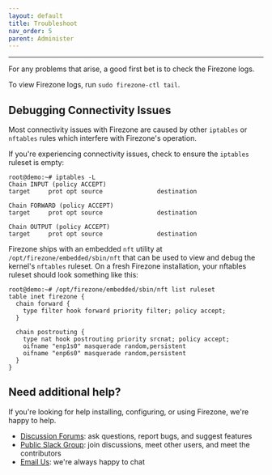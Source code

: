 ```yaml
---
layout: default
title: Troubleshoot
nav_order: 5
parent: Administer
---
```

---

For any problems that arise, a good first bet is to check the Firezone logs.

To view Firezone logs, run `sudo firezone-ctl tail`.

## Debugging Connectivity Issues

Most connectivity issues with Firezone are caused by other `iptables` or
`nftables` rules which interfere with Firezone's operation.

If you're experiencing connectivity issues, check to ensure the `iptables`
ruleset is empty:

```text
root@demo:~# iptables -L
Chain INPUT (policy ACCEPT)
target     prot opt source               destination

Chain FORWARD (policy ACCEPT)
target     prot opt source               destination

Chain OUTPUT (policy ACCEPT)
target     prot opt source               destination
```

Firezone ships with an embedded `nft` utility at
`/opt/firezone/embedded/sbin/nft` that can be used to view and debug
the kernel's `nftables` ruleset. On a fresh Firezone installation,
your nftables ruleset should look something like this:

```text
root@demo:~# /opt/firezone/embedded/sbin/nft list ruleset
table inet firezone {
  chain forward {
    type filter hook forward priority filter; policy accept;
  }

  chain postrouting {
    type nat hook postrouting priority srcnat; policy accept;
    oifname "enp1s0" masquerade random,persistent
    oifname "enp6s0" masquerade random,persistent
  }
}
```

## Need additional help?

If you're looking for help installing, configuring, or using Firezone, we're
happy to help.

* [Discussion Forums](https://discourse.firez.one/): ask questions, report bugs, and suggest features
* [Public Slack Group](https://join.slack.com/t/firezone-users/shared_invite/zt-111043zus-j1lP_jP5ohv52FhAayzT6w): join discussions, meet other users, and meet the contributors
* [Email Us](mailto:team@firez.one): we're always happy to chat
